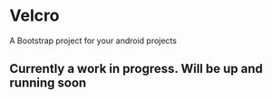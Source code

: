 # Velcro

A Bootstrap project for your android projects

## Currently a work in progress.  Will be up and running soon

